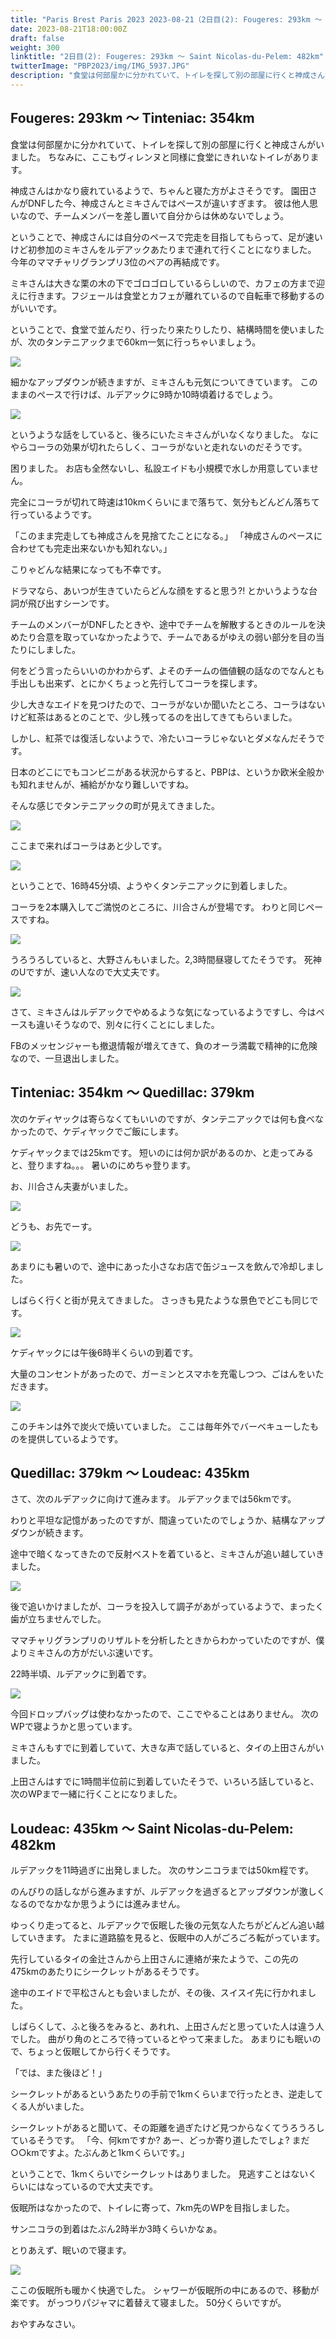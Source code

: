 ```yaml
---
title: "Paris Brest Paris 2023 2023-08-21（2日目(2): Fougeres: 293km ～ Saint Nicolas-du-Pelem: 482km）"
date: 2023-08-21T18:00:00Z
draft: false
weight: 300
linktitle: "2日目(2): Fougeres: 293km ～ Saint Nicolas-du-Pelem: 482km"
twitterImage: "PBP2023/img/IMG_5937.JPG"
description: "食堂は何部屋かに分かれていて、トイレを探して別の部屋に行くと神成さんがいました。ちなみに、ここのヴィレンヌと同様に食堂にきれいなトイレがあります。"
---
```


## Fougeres: 293km ～ Tinteniac: 354km

食堂は何部屋かに分かれていて、トイレを探して別の部屋に行くと神成さんがいました。
ちなみに、ここもヴィレンヌと同様に食堂にきれいなトイレがあります。

神成さんはかなり疲れているようで、ちゃんと寝た方がよさそうです。
園田さんがDNFした今、神成さんとミキさんではペースが違いすぎます。
彼は他人思いなので、チームメンバーを差し置いて自分からは休めないでしょう。

ということで、神成さんには自分のペースで完走を目指してもらって、足が速いけど初参加のミキさんをルデアックあたりまで連れて行くことになりました。
今年のママチャリグランプリ3位のペアの再結成です。

ミキさんは大きな栗の木の下でゴロゴロしているらしいので、カフェの方まで迎えに行きます。フジェールは食堂とカフェが離れているので自転車で移動するのがいいです。

ということで、食堂で並んだり、行ったり来たりしたり、結構時間を使いましたが、次のタンテニアックまで60km一気に行っちゃいましょう。

![](../img/IMG_6050.JPG)

細かなアップダウンが続きますが、ミキさんも元気についてきています。
このままのペースで行けば、ルデアックに9時か10時頃着けるでしょう。

![](../img/IMG_6051.JPG)

というような話をしていると、後ろにいたミキさんがいなくなりました。
なにやらコーラの効果が切れたらしく、コーラがないと走れないのだそうです。

困りました。
お店も全然ないし、私設エイドも小規模で水しか用意していません。

完全にコーラが切れて時速は10kmくらいにまで落ちて、気分もどんどん落ちて行っているようです。

「このまま完走しても神成さんを見捨てたことになる。」
「神成さんのペースに合わせても完走出来ないかも知れない。」

こりゃどんな結果になっても不幸です。

ドラマなら、あいつが生きていたらどんな顔をすると思う?! とかいうような台詞が飛び出すシーンです。

チームのメンバーがDNFしたときや、途中でチームを解散するときのルールを決めたり合意を取っていなかったようで、チームであるがゆえの弱い部分を目の当たりにしました。

何をどう言ったらいいのかわからず、よそのチームの価値観の話なのでなんとも手出しも出来ず、とにかくちょっと先行してコーラを探します。

少し大きなエイドを見つけたので、コーラがないか聞いたところ、コーラはないけど紅茶はあるとのことで、少し残ってるのを出してきてもらいました。

しかし、紅茶では復活しないようで、冷たいコーラじゃないとダメなんだそうです。

日本のどこにでもコンビニがある状況からすると、PBPは、というか欧米全般かも知れませんが、補給がかなり難しいですね。

そんな感じでタンテニアックの町が見えてきました。

![](../img/IMG_6053.JPG)

ここまで来ればコーラはあと少しです。

![](../img/IMG_6056.JPG)

ということで、16時45分頃、ようやくタンテニアックに到着しました。

コーラを2本購入してご満悦のところに、川合さんが登場です。
わりと同じペースですね。

![](../img/IMG_6057.JPG)

うろうろしていると、大野さんもいました。2,3時間昼寝してたそうです。
死神のUですが、速い人なので大丈夫です。

![](../img/IMG_6058.JPG)

さて、ミキさんはルデアックでやめるような気になっているようですし、今はペースも違いそうなので、別々に行くことにしました。

FBのメッセンジャーも撤退情報が増えてきて、負のオーラ満載で精神的に危険なので、一旦退出しました。

## Tinteniac: 354km ～ Quedillac: 379km

次のケディヤックは寄らなくてもいいのですが、タンテニアックでは何も食べなかったので、ケディヤックでご飯にします。

ケディヤックまでは25kmです。
短いのには何か訳があるのか、と走ってみると、登りますね。。。
暑いのにめちゃ登ります。

お、川合さん夫妻がいました。

![](../img/IMG_6061.JPG)

どうも、お先でーす。

![](../img/IMG_6062.JPG)

あまりにも暑いので、途中にあった小さなお店で缶ジュースを飲んで冷却しました。

しばらく行くと街が見えてきました。
さっきも見たような景色でどこも同じです。

![](../img/IMG_6063.JPG)

ケディヤックには午後6時半くらいの到着です。

大量のコンセントがあったので、ガーミンとスマホを充電しつつ、ごはんをいただきます。

![](../img/IMG_6064.JPG)

このチキンは外で炭火で焼いていました。
ここは毎年外でバーベキューしたものを提供しているようです。

## Quedillac: 379km ～ Loudeac: 435km

さて、次のルデアックに向けて進みます。
ルデアックまでは56kmです。

わりと平坦な記憶があったのですが、間違っていたのでしょうか、結構なアップダウンが続きます。

途中で暗くなってきたので反射ベストを着ていると、ミキさんが追い越していきました。

![](../img/IMG_6068.JPG)

後で追いかけましたが、コーラを投入して調子があがっているようで、まったく歯が立ちませんでした。

ママチャリグランプリのリザルトを分析したときからわかっていたのですが、僕よりミキさんの方がだいぶ速いです。

22時半頃、ルデアックに到着です。

![](../img/IMG_6069.JPG)

今回ドロップバッグは使わなかったので、ここでやることはありません。
次のWPで寝ようかと思っています。

ミキさんもすでに到着していて、大きな声で話していると、タイの上田さんがいました。

上田さんはすでに1時間半位前に到着していたそうで、いろいろ話していると、次のWPまで一緒に行くことになりました。

## Loudeac: 435km ～ Saint Nicolas-du-Pelem: 482km

ルデアックを11時過ぎに出発しました。
次のサンニコラまでは50km程です。

のんびりの話しながら進みますが、ルデアックを過ぎるとアップダウンが激しくなるのでなかなか思うようには進みません。

ゆっくり走ってると、ルデアックで仮眠した後の元気な人たちがどんどん追い越していきます。
たまに道路脇を見ると、仮眠中の人がごろごろ転がっています。

先行しているタイの金辻さんから上田さんに連絡が来たようで、この先の475kmのあたりにシークレットがあるそうです。

途中のエイドで平松さんとも会いましたが、その後、スイスイ先に行かれました。

しばらくして、ふと後ろをみると、あれれ、上田さんだと思っていた人は違う人でした。
曲がり角のところで待っているとやって来ました。
あまりにも眠いので、ちょっと仮眠してから行くそうです。

「では、また後ほど！」

シークレットがあるというあたりの手前で1kmくらいまで行ったとき、逆走してくる人がいました。

シークレットがあると聞いて、その距離を過ぎたけど見つからなくてうろうろしているそうです。
「今、何kmですか? あー、どっか寄り道したでしょ? まだ○○kmですよ。たぶんあと1kmくらいです。」

ということで、1kmくらいでシークレットはありました。
見逃すことはないくらいにはなっているので大丈夫です。

仮眠所はなかったので、トイレに寄って、7km先のWPを目指しました。

サンニコラの到着はたぶん2時半か3時くらいかなぁ。

とりあえず、眠いので寝ます。

![](../img/IMG_6072.JPG)

ここの仮眠所も暖かく快適でした。
シャワーが仮眠所の中にあるので、移動が楽です。
がっつりパジャマに着替えて寝ました。
50分くらいですが。

おやすみなさい。
